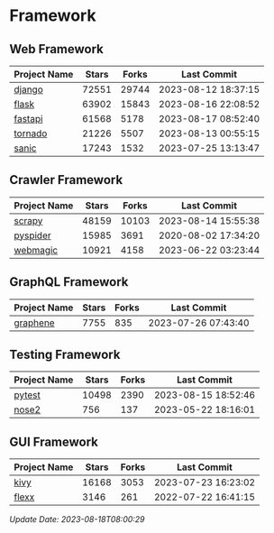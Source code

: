# Framework

## Web Framework
| Project Name | Stars | Forks | Last Commit |
| ------------ | ----- | ----- | ----------- |
| [django](https://github.com/django/django) | 72551 | 29744 | 2023-08-12 18:37:15 |
| [flask](https://github.com/pallets/flask) | 63902 | 15843 | 2023-08-16 22:08:52 |
| [fastapi](https://github.com/tiangolo/fastapi) | 61568 | 5178 | 2023-08-17 08:52:40 |
| [tornado](https://github.com/tornadoweb/tornado) | 21226 | 5507 | 2023-08-13 00:55:15 |
| [sanic](https://github.com/sanic-org/sanic) | 17243 | 1532 | 2023-07-25 13:13:47 |

## Crawler Framework
| Project Name | Stars | Forks | Last Commit |
| ------------ | ----- | ----- | ----------- |
| [scrapy](https://github.com/scrapy/scrapy) | 48159 | 10103 | 2023-08-14 15:55:38 |
| [pyspider](https://github.com/binux/pyspider) | 15985 | 3691 | 2020-08-02 17:34:20 |
| [webmagic](https://github.com/code4craft/webmagic) | 10921 | 4158 | 2023-06-22 03:23:44 |

## GraphQL Framework
| Project Name | Stars | Forks | Last Commit |
| ------------ | ----- | ----- | ----------- |
| [graphene](https://github.com/graphql-python/graphene) | 7755 | 835 | 2023-07-26 07:43:40 |

## Testing Framework
| Project Name | Stars | Forks | Last Commit |
| ------------ | ----- | ----- | ----------- |
| [pytest](https://github.com/pytest-dev/pytest) | 10498 | 2390 | 2023-08-15 18:52:46 |
| [nose2](https://github.com/nose-devs/nose2) | 756 | 137 | 2023-05-22 18:16:01 |

## GUI Framework
| Project Name | Stars | Forks | Last Commit |
| ------------ | ----- | ----- | ----------- |
| [kivy](https://github.com/kivy/kivy) | 16168 | 3053 | 2023-07-23 16:23:02 |
| [flexx](https://github.com/flexxui/flexx) | 3146 | 261 | 2022-07-22 16:41:15 |

*Update Date: 2023-08-18T08:00:29*